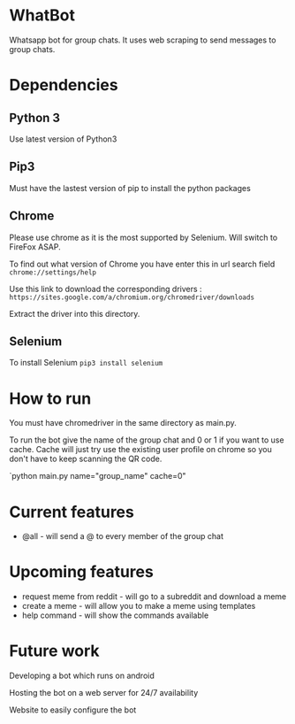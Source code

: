 # WhatBot
Whatsapp bot for group chats. It uses web scraping to send messages to group chats.

# Dependencies 
## Python 3 
Use latest version of Python3

## Pip3 
Must have the lastest version of pip to install the python packages

## Chrome
Please use chrome as it is the most supported by Selenium. Will switch to FireFox ASAP.

To find out what version of Chrome you have
enter this in url search field `chrome://settings/help`

Use this link to download the corresponding drivers :
`https://sites.google.com/a/chromium.org/chromedriver/downloads`

Extract the driver into this directory.

## Selenium

To install Selenium `pip3 install selenium`

# How to run

You must have chromedriver in the same directory as main.py.

To run the bot give the name of the group chat and 0 or 1 if you want to use cache. Cache will just try use the existing user profile
on chrome so you don't have to keep scanning the QR code.

`python main.py name="group_name" cache=0" 

# Current features 
* @all - will send a @ to every member of the group chat

# Upcoming features 
* request meme from reddit - will go to a subreddit and download a meme
* create a meme - will allow you to make a meme using templates
* help command - will show the commands available

# Future work

Developing a bot which runs on android

Hosting the bot on a web server for 24/7 availability

Website to easily configure the bot
